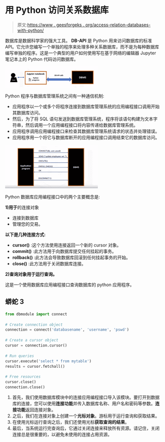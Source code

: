 # 用 Python 访问关系数据库

> 原文:[https://www . geesforgeks . org/access-relation-databases-with-python/](https://www.geeksforgeeks.org/access-relation-databases-with-python/)

数据库是数据科学家的强大工具。 **DB-API** 是 Python 用来访问数据库的标准 API。它允许您编写一个单独的程序来处理多种关系数据库，而不是为每种数据库编写单独的程序。这是一个典型的用户如何使用写在基于网络的编辑器 Jupyter 笔记本上的 Python 代码访问数据库。

![](img/b89bf04d88f51bd6a3782173f7771777.png)

Python 程序与数据库管理系统之间有一种通信机制:

*   应用程序以一个或多个将程序连接到数据库管理系统的应用编程接口调用开始其数据库访问。
*   然后，为了将 SQL 语句发送到数据库管理系统，程序将该语句构建为文本字符串，然后调用一个应用编程接口将内容传递给数据库管理系统。
*   应用程序调用应用编程接口来检查其数据库管理系统请求的状态并处理错误。
*   应用程序用一个将它与数据库断开的应用编程接口调用结束它的数据库访问。

![](img/86a292cd586f7f425c4785424841aab0.png)

Python 数据库应用编程接口中的两个主要概念是:

**1)用于**的连接对象

*   连接到数据库
*   管理您的交易。

**以下是几种连接方式:**

*   **cursor()** :这个方法使用连接返回一个新的 cursor 对象。
*   **commit()** :此方法用于向数据库提交任何挂起的事务。
*   **rollback()** :此方法会导致数据库回滚到任何挂起事务的开始。
*   **close()** :此方法用于关闭数据库连接。

**2)查询对象用于运行查询。**

这是一个使用数据库应用编程接口查询数据库的 python 应用程序。

## 蟒蛇 3

```py
from dbmodule import connect

# Create connection object
connection = connect('databasename', 'username', 'pswd')

# Create a cursor object
cursor = connection.cursor()

# Run queries
cursor.execute('select * from mytable')
results = cursor.fetchall()

# Free resources
cursor.close()
connection.close()
```

1.  首先，我们使用数据库模块中的连接应用编程接口导入该模块。要打开到数据库的连接，您可以使用**连接功能**并传入数据库名称、用户名和密码等参数。**连接功能**返回连接对象。
2.  之后，我们在连接对象上创建一个**光标对象**。游标用于运行查询和获取结果。
3.  在使用光标运行查询之后，我们还使用光标**获取查询的结果**。
4.  最后，当系统运行完查询后，它通过关闭连接来释放所有资源。请记住，关闭连接总是很重要的，以避免未使用的连接占用资源。
